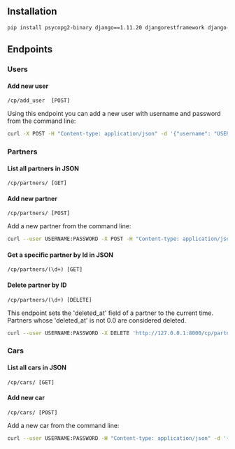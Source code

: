 ## Installation

```bash
pip install psycopg2-binary django==1.11.20 djangorestframework django-unixtimestampfield

```

## Endpoints

### Users

#### Add new user

`/cp/add_user  [POST]` 

Using this endpoint you can add a new user with username and password from the command line:

```bash
curl -X POST -H "Content-type: application/json" -d '{"username": "USERNAME", "password": "PASSWORD"}' 'http://127.0.0.1:8000/cp/add_user'
```

### Partners

#### List all partners in JSON

`/cp/partners/ [GET]`

#### Add new partner

`/cp/partners/ [POST]`

Add a new partner from the command line:

```bash
curl --user USERNAME:PASSWORD -X POST -H "Content-type: application/json" -d '{"name": "NAME", "city": "CITY", "address": "ADDRESS", "company_name": "COMPANY_NAME"}' 'http://127.0.0.1:8000/cp/partners/'
```

#### Get a specific partner by Id in JSON

`/cp/partners/(\d+) [GET]`

#### Delete partner by ID

`/cp/partners/(\d+) [DELETE]`

This endpoint sets the 'deleted_at' field of a partner to the current time. Partners whose 'deleted_at' is not 0.0 are considered deleted.

```bash
curl --user USERNAME:PASSWORD -X DELETE 'http://127.0.0.1:8000/cp/partners/ID'
```

### Cars

#### List all cars in JSON

`/cp/cars/ [GET]`

#### Add new car

`/cp/cars/ [POST]`

Add a new car from the command line:

```bash
curl --user USERNAME:PASSWORD -H "Content-type: application/json" -d '{"average_fuel": NUM, "driver": "DRIVER", "owner": "OWNER", "type": "pr"/"co"}' 'http://127.0.0.1:8000/cp/cars/'
```